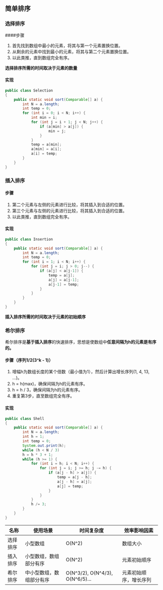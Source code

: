 ## 简单排序

### 选择排序

####步骤

1. 首先找到数组中最小的元素，将其与第一个元素置换位置。
2. 从剩余的元素中找到最小的元素，将其与第二个元素置换位置。
3. 以此类推，直到数组完全有序。

**选择排序所需的时间取决于元素的数量**

#### 实现

```java
public class Selection
{
    public static void sort(Comparable[] a) {
        int N = a.length;
        int temp = 0;
        for (int i = 0; i < N; i++) {
            int min = i;
            for (int j = i + 1; j < N; j++) {
                if (a[min] > a[j]) {
                    min = j;
                }
            }
        	temp = a[min];
            a[min] = a[i];
            a[i] = temp;
        }
    }
}
```



### 插入排序

#### 步骤

1. 第二个元素与左侧的元素进行比较，将其插入到合适的位置。
2. 第三个元素与左侧的元素进行比较，将其插入到合适的位置。
3. 以此类推，直到数组完全有序。

#### 实现

```java
public class Insertion
{
    public static void sort(Comparable[] a) {
        int N = a.length;
    	int temp = 0;
   		for (int i = 1; i < N; i++) {
      		for (int j = i; j > 0; j--) {
        		if (a[j] < a[j-1]) {
          			temp = a[j];
          			a[j] = a[j-1];
          			a[j-1] = temp;
        		}
      		}
    	}
    }
}
```

**插入排序所需的时间取决于元素的初始顺序**

### 希尔排序

希尔排序是**基于插入排序**的快速排序，思想是使数组中**任意间隔为h的元素是有序的。**

#### 步骤（序列1/2(3^k - 1)）

1. 增幅h为数组长度的某个倍数（最小值为1），然后计算出增长序列(1, 4, 13, ...)。
2. h = h(max)，确保间隔为h的元素有序。
3. h = h / 3，确保间隔为h的元素有序。
4. 重复第3步，直至数组完全有序。

#### 实现

```java
public class Shell
{
    public static void sort(Comparable[] a) {
        int N = a.length;
    	int h = 1;
    	int temp = 0;
    	System.out.print(h);
    	while (h < N / 3)
      	h = h * 3 + 1;
    	while (h >= 1) {
      		for (int i = h; i < N; i++) {
        		for (int j = i; j >= h; j -= h) {
          			if (a[j - h] > a[j]) {
            			temp = a[j - h];
            			a[j - h] = a[j];
            			a[j] = temp;
          			}
        		}
      		}
      		h /= 3;
    	}
    }
}
```





| 名称     | 使用场景                 | 时间复杂度                      | 效率影响因素           |
| -------- | ------------------------ | ------------------------------- | ---------------------- |
| 选择排序 | 小型数组                 | O(N^2)                          | 数组大小               |
| 插入排序 | 小型数组，数组部分有序   | O(N^2)                          | 元素初始顺序           |
| 希尔排序 | 中小型数组，数组部分有序 | O(N^3/2), O(N^4/3), O(N^6/5)... | 元素初始顺序，增长序列 |



